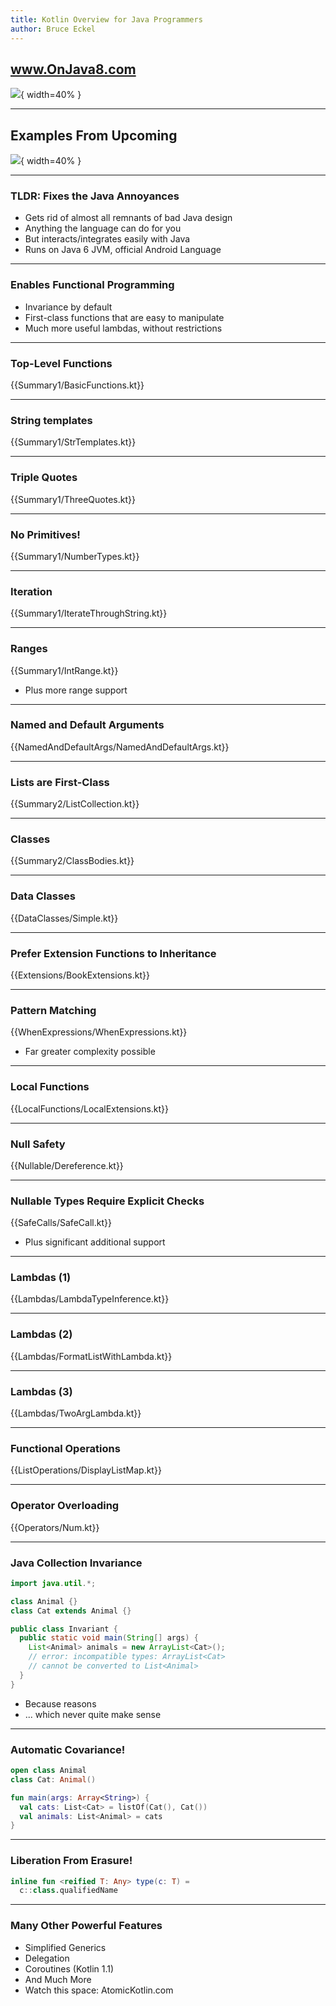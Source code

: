 ```yaml
---
title: Kotlin Overview for Java Programmers
author: Bruce Eckel
---
```


## www.OnJava8.com

![](OnJav8Cover.jpg){ width=40% }

---

## Examples From Upcoming

![](Cover.jpg){ width=40% }

---

### TLDR: Fixes the Java Annoyances
* Gets rid of almost all remnants of bad Java design
* Anything the language can do for you
* But interacts/integrates easily with Java
* Runs on Java 6 JVM, official Android Language

---

### Enables Functional Programming
* Invariance by default
* First-class functions that are easy to manipulate
* Much more useful lambdas, without restrictions

---

### Top-Level Functions

{{Summary1/BasicFunctions.kt}}

---

### String templates

{{Summary1/StrTemplates.kt}}

---

### Triple Quotes

{{Summary1/ThreeQuotes.kt}}

---

### No Primitives!

{{Summary1/NumberTypes.kt}}

---

### Iteration

{{Summary1/IterateThroughString.kt}}

---

### Ranges

{{Summary1/IntRange.kt}}

* Plus more range support

---

### Named and Default Arguments

{{NamedAndDefaultArgs/NamedAndDefaultArgs.kt}}

---

### Lists are First-Class

{{Summary2/ListCollection.kt}}

---

### Classes

{{Summary2/ClassBodies.kt}}

---

### Data Classes

{{DataClasses/Simple.kt}}

---

### Prefer Extension Functions to Inheritance

{{Extensions/BookExtensions.kt}}

---

### Pattern Matching

{{WhenExpressions/WhenExpressions.kt}}

* Far greater complexity possible

---

### Local Functions

{{LocalFunctions/LocalExtensions.kt}}

---

### Null Safety

{{Nullable/Dereference.kt}}

---

### Nullable Types Require Explicit Checks

{{SafeCalls/SafeCall.kt}}

* Plus significant additional support

---

### Lambdas (1)

{{Lambdas/LambdaTypeInference.kt}}

---

### Lambdas (2)

{{Lambdas/FormatListWithLambda.kt}}

---

### Lambdas (3)

{{Lambdas/TwoArgLambda.kt}}

---

### Functional Operations

{{ListOperations/DisplayListMap.kt}}

---

### Operator Overloading

{{Operators/Num.kt}}

---

### Java Collection Invariance

```java
import java.util.*;

class Animal {}
class Cat extends Animal {}

public class Invariant {
  public static void main(String[] args) {
    List<Animal> animals = new ArrayList<Cat>();
    // error: incompatible types: ArrayList<Cat>
    // cannot be converted to List<Animal>
  }
}
```

* Because reasons
* ... which never quite make sense

---

### Automatic Covariance!

```kotlin
open class Animal
class Cat: Animal()

fun main(args: Array<String>) {
  val cats: List<Cat> = listOf(Cat(), Cat())
  val animals: List<Animal> = cats
}
```

---

### Liberation From Erasure!

```kotlin
inline fun <reified T: Any> type(c: T) =
  c::class.qualifiedName
```

---

### Many Other Powerful Features
* Simplified Generics
* Delegation
* Coroutines (Kotlin 1.1)
* And Much More
* Watch this space: AtomicKotlin.com
